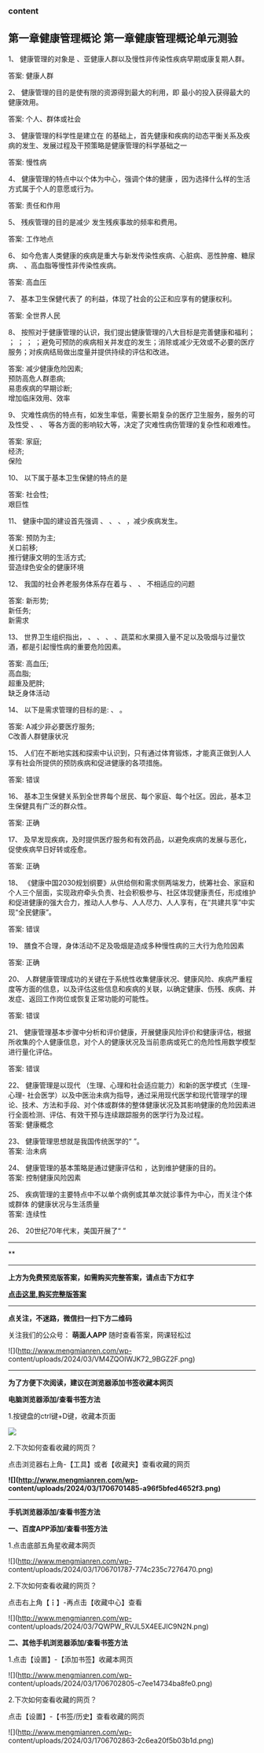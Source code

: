 ### content

## 第一章健康管理概论 第一章健康管理概论单元测验

1、 健康管理的对象是 、亚健康人群以及慢性非传染性疾病早期或康复期人群。

答案: 健康人群  

2、 健康管理的目的是使有限的资源得到最大的利用，即 最小的投入获得最大的健康效用。

答案: 个人、群体或社会

3、 健康管理的科学性是建立在 的基础上，首先健康和疾病的动态平衡关系及疾病的发生、发展过程及干预策略是健康管理的科学基础之一

答案: 慢性病

4、 健康管理的特点中以个体为中心，强调个体的健康 ，因为选择什么样的生活方式属于个人的意愿或行为。

答案: 责任和作用

5、 残疾管理的目的是减少 发生残疾事故的频率和费用。

答案: 工作地点

6、 如今危害人类健康的疾病是重大与新发传染性疾病、心脏病、恶性肿瘤、糖尿病、 、高血脂等慢性非传染性疾病。

答案: 高血压

7、 基本卫生保健代表了 的利益，体现了社会的公正和应享有的健康权利。

答案: 全世界人民

8、 按照对于健康管理的认识，我们提出健康管理的八大目标是完善健康和福利； ； ； ；
；避免可预防的疾病相关并发症的发生；消除或减少无效或不必要的医疗服务；对疾病结局做出度量并提供持续的评估和改进。

答案: 减少健康危险因素;  
预防高危人群患病;  
易患疾病的早期诊断;  
增加临床效用、效率

9、 灾难性病伤的特点有，如发生率低，需要长期复杂的医疗卫生服务，服务的可及性受 、 、 等各方面的影响较大等，决定了灾难性病伤管理的复杂性和艰难性。

答案: 家庭;  
经济;  
保险

10、 以下属于基本卫生保健的特点的是

答案: 社会性;  
艰巨性

11、 健康中国的建设首先强调 、 、 、 ，减少疾病发生。

答案: 预防为主;  
关口前移;  
推行健康文明的生活方式;  
营造绿色安全的健康环境

12、 我国的社会养老服务体系存在着与 、 、 不相适应的问题

答案: 新形势;  
新任务;  
新需求

13、 世界卫生组织指出， 、 、 、 、蔬菜和水果摄入量不足以及吸烟与过量饮酒，都是引起慢性病的重要危险因素。

答案: 高血压;  
高血脂;  
超重及肥胖;  
缺乏身体活动

14、 以下是需求管理的目标的是: 、 。

答案: A减少非必要医疗服务;  
C改善人群健康状况

15、 人们在不断地实践和探索中认识到，只有通过体育锻炼，才能真正做到人人享有社会所提供的预防疾病和促进健康的各项措施。

答案: 错误

16、 基本卫生保健关系到全世界每个居民、每个家庭、每个社区。因此，基本卫生保健具有广泛的群众性。

答案: 正确

17、 及早发现疾病，及时提供医疗服务和有效药品，以避免疾病的发展与恶化，促使疾病早日好转或痊愈。

答案: 正确

18、
《健康中国2030规划纲要》从供给侧和需求侧两端发力，统筹社会、家庭和个人三个层面，实现政府牵头负责、社会积极参与、社区体现健康责任，形成维护和促进健康的强大合力，推动人人参与、人人尽力、人人享有，在“共建共享”中实现“全民健康”。

答案: 错误

19、 膳食不合理，身体活动不足及吸烟是造成多种慢性病的三大行为危险因素

答案: 正确

20、
人群健康管理成功的关键在于系统性收集健康状况、健康风险、疾病严重程度等方面的信息，以及评估这些信息和疾病的关联，以确定健康、伤残、疾病、并发症、返回工作岗位或恢复正常功能的可能性。

答案: 错误

21、
健康管理基本步骤中分析和评价健康，开展健康风险评价和健康评估，根据所收集的个人健康信息，对个人的健康状况及当前患病或死亡的危险性用数学模型进行量化评估。

答案: 错误

22、 健康管理是以现代 （生理、心理和社会适应能力）和新的医学模式（生理-心理-
社会医学）以及中医治未病为指导，通过采用现代医学和现代管理学的理论、技术、方法和手段、对个体或群体的整体健康状况及其影响健康的危险因素进行全面检测、评估、有效干预与连续跟踪服务的医学行为及过程。  
答案: 健康概念

23、 健康管理思想就是我国传统医学的“ ”。  
答案: 治未病

24、 健康管理的基本策略是通过健康评估和 ，达到维护健康的目的。  
答案: 控制健康风险因素

25、 疾病管理的主要特点中不以单个病例或其单次就诊事件为中心，而关注个体或群体 的健康状况与生活质量  
答案: 连续性

26、 20世纪70年代末，美国开展了“ ”

* * *

**

* * *

**上方为免费预览版答案，如需购买完整答案，请点击下方红字**

[**点击这里,购买完整版答案**](http://mooc.mengmianren.com/mooc/328765.html)

* * *

**点关注，不迷路，微信扫一扫下方二维码**

关注我们的公众号： **萌面人APP** 随时查看答案，网课轻松过

![](http://www.mengmianren.com/wp-
content/uploads/2024/03/VM4ZQOIWJK72_9BGZ2F.png)

* * *

**为了方便下次阅读，建议在浏览器添加书签收藏本网页**

**电脑浏览器添加/查看书签方法**

1.按键盘的ctrl键+D键，收藏本页面

![](http://www.mengmianren.com/wp-content/uploads/2024/03/AF9T_JKKHAJN.png)

2.下次如何查看收藏的网页？

点击浏览器右上角-【工具】或者【收藏夹】查看收藏的网页

**![](http://www.mengmianren.com/wp-
content/uploads/2024/03/1706701485-a96f5bfed4652f3.png)**

* * *

**手机浏览器添加/查看书签方法**

**一、百度APP添加/查看书签方法**

1.点击底部五角星收藏本网页

![](http://www.mengmianren.com/wp-
content/uploads/2024/03/1706701787-774c235c7276470.png)

2.下次如何查看收藏的网页？

点击右上角【┇】-再点击【收藏中心】查看

![](http://www.mengmianren.com/wp-
content/uploads/2024/03/7QWPW_RVJL5X4EEJIC9N2N.png)

**二、其他手机浏览器添加/查看书签方法**

1.点击【设置】-【添加书签】收藏本网页

![](http://www.mengmianren.com/wp-
content/uploads/2024/03/1706702805-c7ee14734ba8fe0.png)

2.下次如何查看收藏的网页？

点击【设置】-【书签/历史】查看收藏的网页

![](http://www.mengmianren.com/wp-
content/uploads/2024/03/1706702863-2c6ea20f5b03b1d.png)


